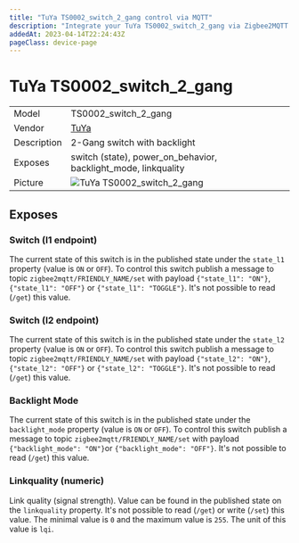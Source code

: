 ```yaml
---
title: "TuYa TS0002_switch_2_gang control via MQTT"
description: "Integrate your TuYa TS0002_switch_2_gang via Zigbee2MQTT with whatever smart home infrastructure you are using without the vendor's bridge or gateway."
addedAt: 2023-04-14T22:24:43Z
pageClass: device-page
---
```


<!-- !!!! -->
<!-- ATTENTION: This file is auto-generated through docgen! -->
<!-- You can only edit the "Notes"-Section between the two comment lines "Notes BEGIN" and "Notes END". -->
<!-- Do not use h1 or h2 heading within "## Notes"-Section. -->
<!-- !!!! -->

# TuYa TS0002_switch_2_gang

|     |     |
|-----|-----|
| Model | TS0002_switch_2_gang  |
| Vendor  | [TuYa](/supported-devices/#v=TuYa)  |
| Description | 2-Gang switch with backlight |
| Exposes | switch (state), power_on_behavior, backlight_mode, linkquality |
| Picture | ![TuYa TS0002_switch_2_gang](https://www.zigbee2mqtt.io/images/devices/TS0002_switch_2_gang.jpg) |

<!-- Notes BEGIN: You can edit here. Add "## Notes" headline if not already present. -->

<!-- Notes END: Do not edit below this line -->

## Exposes

### Switch (l1 endpoint)
The current state of this switch is in the published state under the `state_l1` property (value is `ON` or `OFF`).
To control this switch publish a message to topic `zigbee2mqtt/FRIENDLY_NAME/set` with payload `{"state_l1": "ON"}`, `{"state_l1": "OFF"}` or `{"state_l1": "TOGGLE"}`.
It's not possible to read (`/get`) this value.

### Switch (l2 endpoint)
The current state of this switch is in the published state under the `state_l2` property (value is `ON` or `OFF`).
To control this switch publish a message to topic `zigbee2mqtt/FRIENDLY_NAME/set` with payload `{"state_l2": "ON"}`, `{"state_l2": "OFF"}` or `{"state_l2": "TOGGLE"}`.
It's not possible to read (`/get`) this value.

### Backlight Mode
The current state of this switch is in the published state under the `backlight_mode` property (value is `ON` or `OFF`).
To control this switch publish a message to topic `zigbee2mqtt/FRIENDLY_NAME/set` with payload `{"backlight_mode": "ON"}`or  `{"backlight_mode": "OFF"}`.
It's not possible to read (`/get`) this value.

### Linkquality (numeric)
Link quality (signal strength).
Value can be found in the published state on the `linkquality` property.
It's not possible to read (`/get`) or write (`/set`) this value.
The minimal value is `0` and the maximum value is `255`.
The unit of this value is `lqi`.

